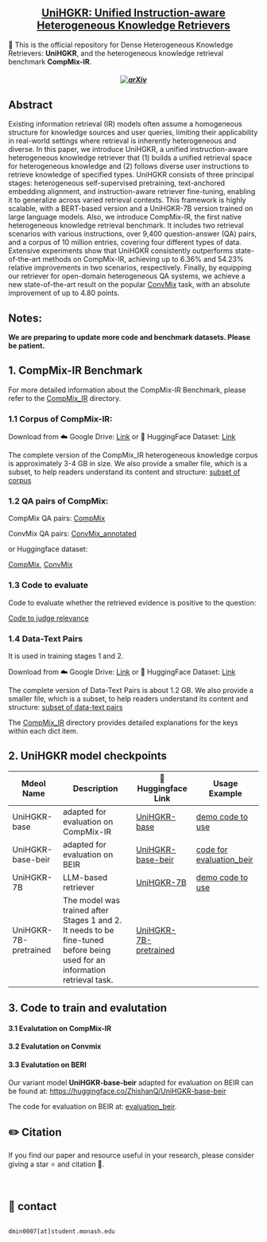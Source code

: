 <h2 align="center"> <a href="https://arxiv.org/abs/2410.20163">UniHGKR: Unified Instruction-aware Heterogeneous Knowledge Retrievers</a></h2>

🌟 This is the official repository for Dense Heterogeneous Knowledge Retrievers: **UniHGKR**, and the heterogeneous knowledge retrieval benchmark **CompMix-IR**.

<h5 align="center">

[![arXiv](https://img.shields.io/badge/Arxiv-2410.20163-b31b1b.svg?logo=arXiv)](https://arxiv.org/abs/2410.20163)

</h5>

## Abstract

Existing information retrieval (IR) models often assume a homogeneous structure for knowledge sources and user queries, limiting their applicability in real-world settings where retrieval is inherently heterogeneous and diverse.
In this paper, we introduce UniHGKR, a unified instruction-aware heterogeneous knowledge retriever that (1) builds a unified retrieval space for heterogeneous knowledge and (2) follows diverse user instructions to retrieve knowledge of specified types. 
UniHGKR consists of three principal stages: heterogeneous self-supervised pretraining, text-anchored embedding alignment, and instruction-aware retriever fine-tuning, enabling it to generalize across varied retrieval contexts. This framework is highly scalable, with a BERT-based version and a UniHGKR-7B version trained on large language models. 
Also, we introduce CompMix-IR, the first native heterogeneous knowledge retrieval benchmark. It includes two retrieval scenarios with various instructions, over 9,400 question-answer (QA) pairs, and a corpus of 10 million entries, covering four different types of data.
Extensive experiments show that UniHGKR consistently outperforms state-of-the-art methods on CompMix-IR, achieving up to 6.36% and 54.23% relative improvements in two scenarios, respectively.
Finally, by equipping our retriever for open-domain heterogeneous QA systems, we achieve a new state-of-the-art result on the popular [ConvMix](https://convinse.mpi-inf.mpg.de/) task, with an absolute improvement of up to 4.80 points.


## Notes:

**We are preparing to update more code and benchmark datasets. Please be patient.**

## 1. CompMix-IR Benchmark

For more detailed information about the CompMix-IR Benchmark, please refer to the [CompMix_IR](https://github.com/ZhishanQ/UniHGKR/tree/main/CompMix_IR) directory.

### 1.1 Corpus of CompMix-IR:

Download from ☁️ Google Drive: [Link](https://drive.google.com/file/d/1sDmPieBkAnO9Rb7oDDXAgRDd5SRo_rPP/view?usp=sharing)  or 🤗 HuggingFace Dataset: [Link](https://huggingface.co/datasets/ZhishanQ/CompMix-IR)

The complete version of the CompMix_IR heterogeneous knowledge corpus is approximately 3-4 GB in size. We also provide a smaller file, which is a subset, to help readers understand its content and structure: [subset of corpus](https://github.com/ZhishanQ/UniHGKR/tree/main/CompMix_IR/subset_kb_wikipedia_mixed_rd.json)


### 1.2 QA pairs of CompMix:

CompMix QA pairs: [CompMix](https://github.com/ZhishanQ/UniHGKR/tree/main/CompMix_IR/CompMix)

ConvMix QA pairs: [ConvMix_annotated](https://github.com/ZhishanQ/UniHGKR/tree/main/CompMix_IR/ConvMix_annotated)

or Huggingface dataset:

[CompMix](https://huggingface.co/datasets/pchristm/CompMix), [ConvMix](https://huggingface.co/datasets/pchristm/ConvMix)

### 1.3 Code to evaluate 

Code to evaluate whether the retrieved evidence is positive to the question:

[Code to judge relevance](https://github.com/ZhishanQ/UniHGKR/tree/main/CompMix_IR/eval_part)

### 1.4 Data-Text Pairs 

It is used in training stages 1 and 2.

Download from ☁️ Google Drive: [Link](https://drive.google.com/file/d/1AOyY0T_FQo7Br6o7KfkNSnoW9L9dZYXb/view?usp=sharing)  or 🤗 HuggingFace Dataset: [Link](https://huggingface.co/datasets/ZhishanQ/UniHGKR_Date_Text_Pairs/tree/main)

The complete version of Data-Text Pairs is about 1.2 GB. We also provide a smaller file, which is a subset, to help readers understand its content and structure: [subset of data-text pairs](https://github.com/ZhishanQ/UniHGKR/tree/main/CompMix_IR/data_2_text_subset.json)

The [CompMix_IR](https://github.com/ZhishanQ/UniHGKR/tree/main/CompMix_IR) directory provides detailed explanations for the keys within each dict item.

## 2. UniHGKR model checkpoints
 
| Mdeol Name            | Description                                                                                                                | 🤗 Huggingface  Link                                                              | Usage Example                                                                                                         |
|-----------------------|----------------------------------------------------------------------------------------------------------------------------|--------------------------------------------------------------------------------|-----------------------------------------------------------------------------------------------------------------------|
| UniHGKR-base          | adapted for evaluation on CompMix-IR                                                                                       | [UniHGKR-base](https://huggingface.co/ZhishanQ/UniHGKR-base)                   | [demo code to use](https://github.com/ZhishanQ/UniHGKR/tree/main/code_for_UniHGKR_base)                               |
| UniHGKR-base-beir     | adapted for evaluation on BEIR                                                                                             | [UniHGKR-base-beir](https://huggingface.co/ZhishanQ/UniHGKR-base-beir)         | [code for evaluation_beir](https://github.com/ZhishanQ/UniHGKR/tree/main/evaluation_beir)                             | 
| UniHGKR-7B            | LLM-based retriever                                                           | [UniHGKR-7B](https://huggingface.co/ZhishanQ/UniHGKR-7B)                |                                 [demo code to use](https://github.com/ZhishanQ/UniHGKR/tree/main/code_for_UniHGKR_7B) |
| UniHGKR-7B-pretrained | The model was trained after Stages 1 and 2. It needs to be fine-tuned before being used for an information retrieval task. | [UniHGKR-7B-pretrained](https://huggingface.co/ZhishanQ/UniHGKR-7B-pretrained) |                                                                                                                       |


## 3. Code to train and evalutation

#### 3.1 Evalutation on CompMix-IR

#### 3.2 Evalutation on Convmix

#### 3.3 Evalutation on BERI

Our variant model **UniHGKR-base-beir** adapted for evaluation on BEIR can be found at: https://huggingface.co/ZhishanQ/UniHGKR-base-beir

The code for evaluation on BEIR at: [evaluation_beir](https://github.com/ZhishanQ/UniHGKR/tree/main/evaluation_beir).


## ✏️ Citation
If you find our paper and resource useful in your research, please consider giving a star :star: and citation :pencil:.

```
 
```

## 📧 contact
```

dmin0007[at]student.monash.edu

```

